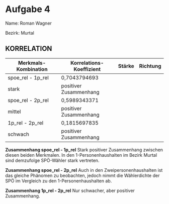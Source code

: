 # Aufgabe 4
Name: Roman Wagner

Bezirk: Murtal

## KORRELATION


| Merkmals-Kombination | Korrelations-Koeffizient | Stärke | Richtung |
|----------------------|--------------------------|--------|----------|
| spoe_rel - 1p_rel | 0,7043794693
 | stark | positiver Zusammenhang |
| spoe_rel - 2p_rel | 0,5989343371
 | mittel | positiver Zusammenhang |
| 1p_rel - 2p_rel | 0,1815697835
 | schwach | positiver Zusammenhang |


**Zusammenhang spoe_rel - 1p_rel**
Stark positiver Zusammenhang zwischen diesen beiden Merkmalen. In den 1-Personenhaushalten im Bezirk Murtal sind demzufolge SPÖ-Wähler stark vertreten.

**Zusammenhang spoe_rel - 2p_rel**
Auch in den Zweipersonenhaushalten ist das gleiche Phänomen zu beobachten, jedoch nimmt die Wählerdichte der SPÖ im Vergleich zu den 1-Personenhaushalten ab.

**Zusammenhang 1p_rel - 2p_rel**
Nur schwacher, aber positiver Zusammenhang.



